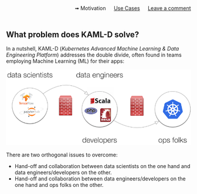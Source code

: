 <div style="text-align:right; margin-bottom:50px;" width="90%">
  &#10143; Motivation &#12288;
  <a href="use-cases">Use Cases</a> &#12288;
  <a href="https://github.com/kaml-d/design/issues/new">Leave a comment</a>
</div>

## What problem does KAML-D solve?

In a nutshell, KAML-D (*Kubernetes Advanced Machine Learning & Data Engineering Platform*) addresses the double divide, often found in teams employing Machine Learning (ML) for their apps:

![ML double divide](img/ml-dd.png)

There are two orthogonal issues to overcome:

- Hand-off and collaboration between data scientists on the one hand and data engineers/developers on the other.
- Hand-off and collaboration between data engineers/developers on the one hand and ops folks on the other.
